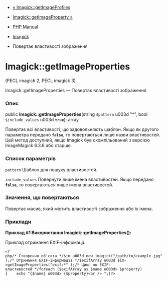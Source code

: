 - [« Imagick::getImageProfiles](imagick.getimageprofiles.md)
- [Imagick::getImageProperty »](imagick.getimageproperty.md)

- [PHP Manual](index.md)
- [Imagick](class.imagick.md)
- Повертає властивості зображення

# Imagick::getImageProperties

(PECL imagick 2, PECL imagick 3)

Imagick::getImageProperties — Повертає властивості зображення

### Опис

public **Imagick::getImageProperties**(string `$pattern` u003d "\*", bool
`$include_values` u003d **`true`**): array

Повертає всі властивості, що задовольняють шаблон. Якщо як
другого параметра передано **`false`**, то повертаються лише назви
властивостей. Цей метод доступний, якщо Imagick був скомпільований з версією
ImageMagick 6.3.6 або старше.

### Список параметрів

`pattern`
Шаблон для пошуку властивостей.

`include_values`
Повернути лише імена властивостей. Якщо передано **`false`**, то повертаються
лише імена властивостей.

### Значення, що повертаються

Повертає масив, який містить властивості зображення або їх імена.

### Приклади

**Приклад #1 Використання **Imagick::getImageProperties()**:**

Приклад отримання EXIF-інформації.

` <?php/* Створення об'єкта */$im u003d new imagick("/path/to/example.jpg");/* Отримання EXIF-інформації */$exifArray u003d $im->getImageProperties("exif:*" );/* Цикл по EXIF-властивостей */foreach ($exifArray as $name u003d> $property){    echo "{$name} u003d> {$property}<br />
";}?> `
